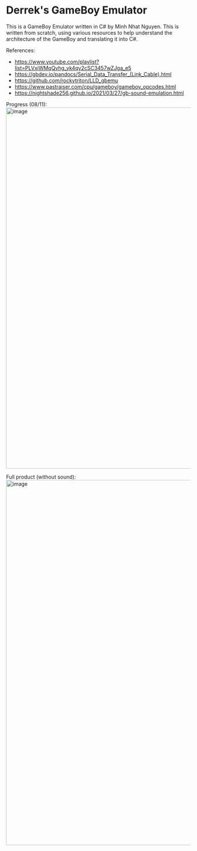 # Derrek's GameBoy Emulator

This is a GameBoy Emulator written in C# by Minh Nhat Nguyen. This is written from scratch, using various resources to help understand the architecture of the GameBoy and translating it into C#.

References:
- https://www.youtube.com/playlist?list=PLVxiWMqQvhg_yk4qy2cSC3457wZJga_e5
- https://gbdev.io/pandocs/Serial_Data_Transfer_(Link_Cable).html
- https://github.com/rockytriton/LLD_gbemu
- https://www.pastraiser.com/cpu/gameboy/gameboy_opcodes.html
- https://nightshade256.github.io/2021/03/27/gb-sound-emulation.html

Progress (08/11):
<img width="1684" height="984" alt="image" src="https://github.com/user-attachments/assets/1f3f441c-88f7-46b7-afce-0598ae446bb8" />

Full product (without sound):
<img width="1441" height="995" alt="image" src="https://github.com/user-attachments/assets/e3ec8ef5-9db8-4037-80fc-f3120f3c95e5" />

